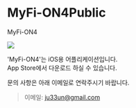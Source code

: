 # MyFi-ON4Public


MyFi-ON4

![](https://user-images.githubusercontent.com/41428527/94391310-1c7ffb80-0190-11eb-84e5-216eb2933fb8.png)

'MyFi-ON4'는 iOS용 어플리케이션입니다.<br>
App Store에서 다운로드 하실 수 있습니다.

문의 사항은 아래 이메일로 연락주시기 바랍니다.
> 이메일: ju33un@gmail.com
